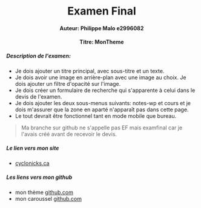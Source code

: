 # <center> Examen Final

#### <center> Auteur: Philippe Malo e2996082
#### <center> Titre: MonTheme

##### Description de l'examen:

- Je dois ajouter un titre principal, avec sous-titre et un texte.
- Je dois avoir une image en arrière-plan avec une image au choix. Je dois ajouter un filtre d'opacité sur l'image.
- Je dois créer un formulaire de recherche qui s'apparente à celui dans le devis de l'examen.
- Je dois ajouter les deux sous-menus suivants: notes-wp et cours et je dois m'assurer que la zone en aparté n'apparaît pas dans cette page.
- Le tout devrait être fonctionnel tant en mode mobile que bureau.


> Ma branche sur github ne s'appelle pas EF mais examfinal car je l'avais créé avant de recevoir le devis.


##### Le lien vers mon site
- [cyclonicks.ca](https://cyclonicks.ca)

##### Les liens vers mon github

- mon thème [github.com](https://github.com/Cyclonicks/monTheme/tree/examfinal)
- mon caroussel [github.com](https://github.com/Cyclonicks/carrousel-31w/tree/tp1)

